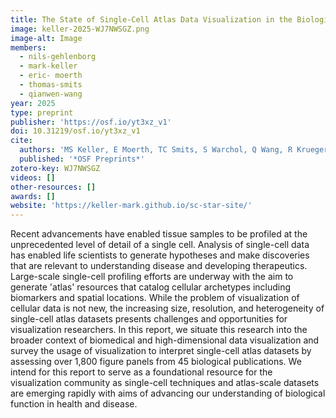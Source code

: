 ```yaml
---
title: The State of Single-Cell Atlas Data Visualization in the Biological Literature
image: keller-2025-WJ7NWSGZ.png
image-alt: Image
members:
  - nils-gehlenborg
  - mark-keller
  - eric- moerth
  - thomas-smits
  - qianwen-wang
year: 2025
type: preprint
publisher: 'https://osf.io/yt3xz_v1'
doi: 10.31219/osf.io/yt3xz_v1
cite:
  authors: 'MS Keller, E Moerth, TC Smits, S Warchol, Q Wang, R Krueger, H Pfister, N Gehlenborg'
  published: '*OSF Preprints*'
zotero-key: WJ7NWSGZ
videos: []
other-resources: []
awards: []
website: 'https://keller-mark.github.io/sc-star-site/'
---
```

Recent advancements have enabled tissue samples to be profiled at the unprecedented level of detail of a single cell. Analysis of single-cell data has enabled life scientists to generate hypotheses and make discoveries that are relevant to understanding disease and developing therapeutics. Large-scale single-cell profiling efforts are underway with the aim to generate 'atlas' resources that catalog cellular archetypes including biomarkers and spatial locations. While the problem of visualization of cellular data is not new, the increasing size, resolution, and heterogeneity of single-cell atlas datasets presents challenges and opportunities for visualization researchers. In this report, we situate this research into the broader context of biomedical and high-dimensional data visualization and survey the usage of visualization to interpret single-cell atlas datasets by assessing over 1,800 figure panels from 45 biological publications. We intend for this report to serve as a foundational resource for the visualization community as single-cell techniques and atlas-scale datasets are emerging rapidly with aims of advancing our understanding of biological function in health and disease.
